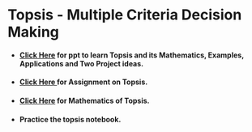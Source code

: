 # **Topsis - Multiple Criteria Decision Making**
- #### **<a href="https://docs.google.com/presentation/d/e/2PACX-1vQXCvAdU8kcm8KINs1tx4Sz_vabwQvcajO2f3lhJkmkkv8g6hbHe6Oyi9Xlghw5Qg/pub?start=false&loop=false&delayms=60000"> Click Here</a> for ppt** to learn Topsis and its Mathematics, Examples, Applications and Two Project ideas.
- #### **<a href="https://github.com/psrana/Assignment-Topsis">Click Here </a> for Assignment on Topsis.**
- #### **<a href="https://www.youtube.com/watch?v=kfcN7MuYVeI">Click Here</a> for Mathematics of Topsis.**
- #### **Practice the topsis notebook.**
